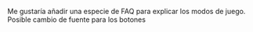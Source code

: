 Me gustaría añadir una especie de FAQ para explicar los modos de juego. Posible cambio de fuente para los botones